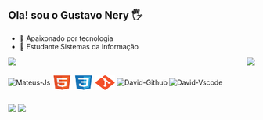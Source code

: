 ## Ola! sou o Gustavo Nery 🖐️
- 🔭 Apaixonado por tecnologia
- 🌱 Estudante Sistemas da Informação 

<div>
  <img  height="180em" src="https://github-readme-stats.vercel.app/api?username=GustavoNery88&show_icons=true&theme=tokyonight&include_all_commits=true&count_private=true"/>
  <img align="right" height="180em" src="https://github-readme-stats.vercel.app/api/top-langs/?username=GustavoNery88&layout=compact&langs_count=16&theme=tokyonight"/>
</div>
  
  <div style="display: inline_block"><br>
  <img align="center" alt="Mateus-Js" height="30" width="70" src="https://img.shields.io/badge/JavaScript-323330?style=for-the-badge&logo=javascript&logoColor=F7DF1E">
  <img align="center" alt="Mateus-HTML" height="30" width="40" src="https://raw.githubusercontent.com/devicons/devicon/master/icons/html5/html5-original.svg">
  <img align="center" alt="Mateus-CSS" height="30" width="40" src="https://raw.githubusercontent.com/devicons/devicon/master/icons/css3/css3-original.svg">
      <img align="center" alt="git" height="30" width="40" src="https://raw.githubusercontent.com/devicons/devicon/master/icons/git/git-original.svg">
   <img align="center" alt="David-Github" height="30" width="40" src="https://cdn.jsdelivr.net/gh/devicons/devicon/icons/github/github-original.svg" />
  <img align="center" alt="David-Vscode" height="30" width="40" src="https://cdn.jsdelivr.net/gh/devicons/devicon/icons/vscode/vscode-original.svg" />
</div>
  
 ##
  
  <div> 
  <a href ="mailto:gusta123sam@gmail.com"><img src="https://img.shields.io/badge/-Gmail-%23333?style=for-the-badge&logo=gmail&logoColor=white" target="_blank"></a>
  <a href="https://www.linkedin.com/in/gustavo-nery-745587218/" target="_blank"><img src="https://img.shields.io/badge/-LinkedIn-%230077B5?style=for-the-badge&logo=linkedin&logoColor=white" target="_blank"></a>
 
</div>

